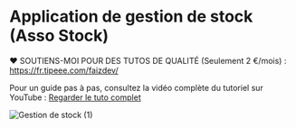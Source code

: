 # Application de gestion de stock (Asso Stock)

❤️ SOUTIENS-MOI POUR DES TUTOS DE QUALITÉ (Seulement 2 €/mois) :  https://fr.tipeee.com/faizdev/

Pour un guide pas à pas, consultez la vidéo complète du tutoriel sur YouTube :
[Regarder le tuto complet](https://www.youtube.com/watch?v=PQODvkDrCXg&list=PLuMW20nBgcbqBEl-PDR40PRKwDf4HtXSw)

![Gestion de stock  (1)](https://github.com/user-attachments/assets/34b3ad0a-555f-4704-bf28-cbbbabc3d9f7)




